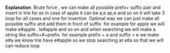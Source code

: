 **Explanation**
​
Brute force , we can make all possible prefx+ suffic pair and insert in trie
for ex in case of apple
it can be a,e ap,e and so on it will take 3 loop for all cases and one for insertion
​
Optimal way we can just make all possible suffix and add them in front of suffix
​
for example for apple we will make
e#apple . le#apple and so on and when searching we will make a string like suffix+#+prefix
​
for example prefix = a and suffix = e
we make e#a we know trie have e#apple so we stop searching at e#a so that we will can reduce loop